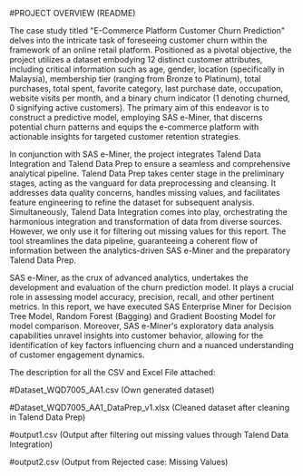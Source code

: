#PROJECT OVERVIEW (README)

The case study titled "E-Commerce Platform Customer Churn Prediction" delves into the intricate task of foreseeing customer churn within the framework of an online retail platform. Positioned as a pivotal objective, the project utilizes a dataset embodying 12 distinct customer attributes, including critical information such as age, gender, location (specifically in Malaysia), membership tier (ranging from Bronze to Platinum), total purchases, total spent, favorite category, last purchase date, occupation, website visits per month, and a binary churn indicator (1 denoting churned, 0 signifying active customers). The primary aim of this endeavor is to construct a predictive model, employing SAS e-Miner, that discerns potential churn patterns and equips the e-commerce platform with actionable insights for targeted customer retention strategies. 

In conjunction with SAS e-Miner, the project integrates Talend Data Integration and Talend Data Prep to ensure a seamless and comprehensive analytical pipeline. Talend Data Prep takes center stage in the preliminary stages, acting as the vanguard for data preprocessing and cleansing. It addresses data quality concerns, handles missing values, and facilitates feature engineering to refine the dataset for subsequent analysis. Simultaneously, Talend Data Integration comes into play, orchestrating the harmonious integration and transformation of data from diverse sources. However, we only use it for filtering out missing values for this report. The tool streamlines the data pipeline, guaranteeing a coherent flow of information between the analytics-driven SAS e-Miner and the preparatory Talend Data Prep. 

SAS e-Miner, as the crux of advanced analytics, undertakes the development and evaluation of the churn prediction model. It plays a crucial role in assessing model accuracy, precision, recall, and other pertinent metrics. In this report, we have executed SAS Enterprise Miner for Decision Tree Model, Random Forest (Bagging) and Gradient Boosting Model for model comparison. Moreover, SAS e-Miner's exploratory data analysis capabilities unravel insights into customer behavior, allowing for the identification of key factors influencing churn and a nuanced understanding of customer engagement dynamics. 

The description for all the CSV and Excel File attached: 

#Dataset_WQD7005_AA1.csv (Own generated dataset) 

#Dataset_WQD7005_AA1_DataPrep_v1.xlsx (Cleaned dataset after cleaning in Talend Data Prep) 

#output1.csv (Output after filtering out missing values through Talend Data Integration) 

#output2.csv (Output from Rejected case: Missing Values) 
